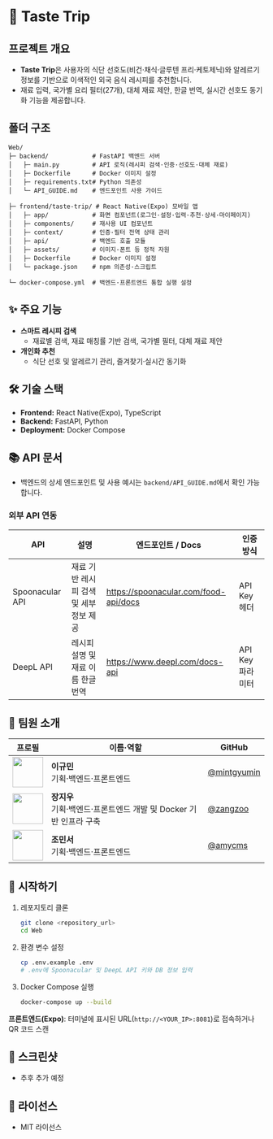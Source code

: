 # 🍳 Taste Trip

## 프로젝트 개요
- **Taste Trip**은 사용자의 식단 선호도(비건·채식·글루텐 프리·케토제닉)와 알레르기 정보를 기반으로 이색적인 외국 음식 레시피를 추천합니다.
- 재료 입력, 국가별 요리 필터(27개), 대체 재료 제안, 한글 번역, 실시간 선호도 동기화 기능을 제공합니다.

## 폴더 구조
```
Web/
├─ backend/            # FastAPI 백엔드 서버
│   ├─ main.py         # API 로직(레시피 검색·인증·선호도·대체 재료)
│   ├─ Dockerfile      # Docker 이미지 설정
│   ├─ requirements.txt# Python 의존성
│   └─ API_GUIDE.md    # 엔드포인트 사용 가이드

├─ frontend/taste-trip/ # React Native(Expo) 모바일 앱
│   ├─ app/            # 화면 컴포넌트(로그인·설정·입력·추천·상세·마이페이지)
│   ├─ components/     # 재사용 UI 컴포넌트
│   ├─ context/        # 인증·필터 전역 상태 관리
│   ├─ api/            # 백엔드 호출 모듈
│   ├─ assets/         # 이미지·폰트 등 정적 자원
│   ├─ Dockerfile      # Docker 이미지 설정
│   └─ package.json    # npm 의존성·스크립트

└─ docker-compose.yml  # 백엔드·프론트엔드 통합 실행 설정
``` 

## ✨ 주요 기능
- **스마트 레시피 검색**
  - 재료별 검색, 재료 매칭률 기반 검색, 국가별 필터, 대체 재료 제안
- **개인화 추천**
  - 식단 선호 및 알레르기 관리, 즐겨찾기·실시간 동기화

## 🛠 기술 스택
- **Frontend:** React Native(Expo), TypeScript
- **Backend:** FastAPI, Python
- **Deployment:** Docker Compose

## 📚 API 문서
- 백엔드의 상세 엔드포인트 및 사용 예시는 `backend/API_GUIDE.md`에서 확인 가능합니다.

### 외부 API 연동
| API               | 설명                                      | 엔드포인트 / Docs                                            | 인증 방식          |
| ----------------- | ----------------------------------------- | ------------------------------------------------------------ | ----------------- |
| Spoonacular API   | 재료 기반 레시피 검색 및 세부 정보 제공   | https://spoonacular.com/food-api/docs                        | API Key 헤더      |
| DeepL API         | 레시피 설명 및 재료 이름 한글 번역        | https://www.deepl.com/docs-api                                | API Key 파라미터 |


## 👥 팀원 소개
| 프로필 | 이름·역할         | GitHub                               |
| :----: | ---------------- | ------------------------------------ |
| <img src="https://github.com/mintgyumin.png?size=100" width="60"/> | **이규민**<br>기획·백엔드·프론트엔드 | [@mintgyumin](https://github.com/mintgyumin) |
| <img src="https://github.com/zangzoo.png?size=100" width="60"/> | **장지우**<br>기획·백엔드·프론트엔드 개발 및 Docker 기반 인프라 구축 | [@zangzoo](https://github.com/zangzoo) |
| <img src="https://github.com/amycms.png?size=100" width="60"/> | **조민서**<br>기획·백엔드·프론트엔드 | [@amycms](https://github.com/amycms) |

## 🚀 시작하기
1. 레포지토리 클론
   ```bash
   git clone <repository_url>
   cd Web
   ```
2. 환경 변수 설정
   ```bash
   cp .env.example .env
   # .env에 Spoonacular 및 DeepL API 키와 DB 정보 입력
   ```
3. Docker Compose 실행
   ```bash
   docker-compose up --build
   ```


**프론트엔드(Expo)**: 터미널에 표시된 URL(`http://<YOUR_IP>:8081`)로 접속하거나 QR 코드 스캔

## 📱 스크린샷
- 추후 추가 예정

## 📝 라이선스
- MIT 라이선스
